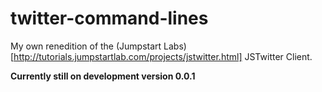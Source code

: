 twitter-command-lines
=====================

My own renedition of the (Jumpstart Labs)[http://tutorials.jumpstartlab.com/projects/jstwitter.html] JSTwitter Client. 

**Currently still on development version 0.0.1**
